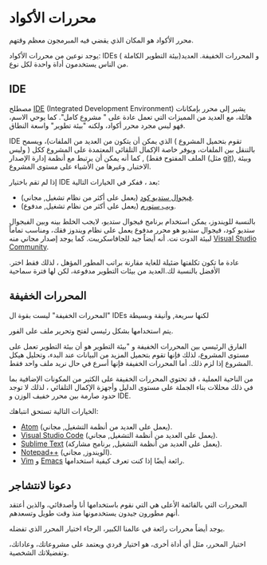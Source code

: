 # محررات الأكواد

محرر الأكواد هو المكان الذي يقضي فيه المبرمجون معظم وقتهم.

يوجد نوعين من محررات الأكواد: IDEs ( بيئة التطوير الكاملة)و المحررات الخفيفة. العديد من الناس يستخدمون أداة واحدة لكل نوع.

## IDE

مصطلح [IDE](https://en.wikipedia.org/wiki/Integrated_development_environment) (Integrated Development Environment) يشير إلى محرر بإمكانات هائلة، مع العديد من المميزات التي تعمل عادة على " مشروع كامل". كما يوحي الاسم، فهو ليس مجرد محرر أكواد، ولكنه "بيئة تطوير" واسعة النطاق.

 IDE تقوم بتحميل المشروع ) الذي يمكن أن يتكون من العديد من الملفات)، ويسمح بالتنقل بين الملفات، ويوفر خاصة الإكمال التلقائي المعتمدة على المشروع ككل ( وليس الملف المفتوح فقط) , كما أنه يمكن أن يرتبط مع أنظمة إدارة الإصدار  (مثل [git](https://git-scm.com/)), وبيئة الاختبار, وغيرها من الأشياء على مستوى المشروع.

إذا لم تقم باختيار IDE بعد ، ففكر في الخيارات التالية:
- [فيجوال ستديو كود](https://code.visualstudio.com/) (يعمل على أكثر من نظام تشغيل, مجاني).
- [ويب ستورم](http://www.jetbrains.com/webstorm/) (يعمل على أكثر من نظام تشغيل, مدفوع).

بالنسبة للويندوز، يمكن استخدام برنامج فيجوال ستديو، لايجب الخلط بينه وبين الفيجوال ستديو كود، فيجوال ستديو هو محرر  مدفوع يعمل على نظام ويندوز فقك، ومناسب تماماً لبيئة الدوت نت. أنه أيضاً جيد للجافاسكريبت. كما يوجد إصدار مجاني منه [Visual Studio Community](https://www.visualstudio.com/vs/community/).

.عادة ما تكون تكلفتها ضئيلة للغاية مقارنة براتب المطور المؤهل ، لذلك فقط اختر الأفضل بالنسبة لك.العديد من بيئات التطوير مدفوعة، لكن لها فترة سماحية

## المحررات الخفيفة

المحررات الخفيفة"  ليست بقوة ال"  IDEs لكنها سريعة, وأنيقة وبسيطة

يتم استخدامها بشكل رئيسي لفتح وتحرير ملف على الفور.

الفارق الرئيسي بين المحررات الخفيفة و "بيئة التطوير هو أن بيئة التطوير تعمل على مستوى المشروع، لذلك فإنها تقوم بتحميل المزيد من البيانات عند البدء، وتحليل هيكل المشروع إذا لزم ذلك. أما المحررات الخفيفة فإنها أسرع في حال نريد ملف واحد فقط.


من الناحية العملية ، قد تحتوي المحررات الخفيفة على الكثير من المكونات الإضافية بما في ذلك محللات بناء الجملة على مستوى الدليل وأجهزة الإكمال التلقائي ، لذلك لا توجد حدود صارمة بين محرر خفيف الوزن و IDE.

الخيارات التالية تستحق انتباهك:

- [Atom](https://atom.io/) (يعمل على العديد من أنظمة التشغيل, مجاني).
- [Visual Studio Code](https://code.visualstudio.com/) (يعمل على العديد من أنظمة التشغيل, مجاني).
- [Sublime Text](http://www.sublimetext.com) (يعمل على العديد من أنظمة التشغيل, برنامج مشاركة).
- [Notepad++](https://notepad-plus-plus.org/) (الويندوز, مجاني).
- [Vim](http://www.vim.org/) و [Emacs](https://www.gnu.org/software/emacs/) 
رائعة أيضًا إذا كنت تعرف كيفية استخدامها.

## دعونا لانتشاجر

المحررات التي بالقائمة الأعلى هي التي نقوم باستخدامها أنا وأصدقائي، والذين أعتقد أنهم مطورون جيدون يستخدمونها منذ وقت طويل وتسعدهم.

يوجد أيضاً محررات رائعة في عالمنا الكبير، الرجاء اختيار المحرر الذي تفضله.

اختيار المحرر، مثل أي أداة أخرى، هو اختيار فردي ويعتمد على مشروعاتك، وعاداتك، وتفضيلاتك الشخصية.
 